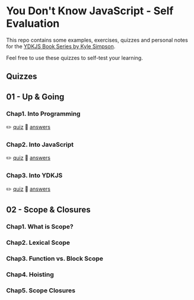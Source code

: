 # You Don't Know JavaScript - Self Evaluation

This repo contains some examples, exercises, quizzes and personal notes for the [YDKJS Book Series by Kyle Simpson](https://github.com/getify/You-Dont-Know-JS).

Feel free to use these quizzes to self-test your learning.

## Quizzes

## 01 - Up & Going

### Chap1. Into Programming

:pencil2: [quiz](ydkjs-01-up-and-going/quizzes/book1-chap1-quiz.md) :eyes: [answers](ydkjs-01-up-and-going/quizzes/book1-chap1-quiz.answers.md)

### Chap2. Into JavaScript

:pencil2: [quiz](ydkjs-01-up-and-going/quizzes/book1-chap2-quiz.md) :eyes: [answers](ydkjs-01-up-and-going/quizzes/book1-chap2-quiz.answers.md)

### Chap3. Into YDKJS

:pencil2: [quiz](ydkjs-01-up-and-going/quizzes/book1-chap3-quiz.md) :eyes: [answers](ydkjs-01-up-and-going/quizzes/book1-chap3-quiz.answers.md)

## 02 - Scope & Closures

### Chap1. What is Scope?

### Chap2. Lexical Scope

### Chap3. Function vs. Block Scope

### Chap4. Hoisting

### Chap5. Scope Closures